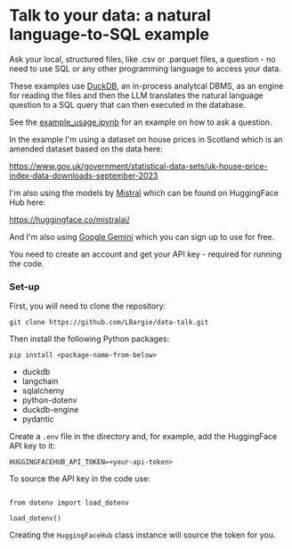 # Talk to your data: a natural language-to-SQL example

Ask your local, structured files, like .csv or .parquet files, a question - no need to use SQL or any other programming language to access your data.

These examples use [DuckDB](https://duckdb.org), an in-process analytcal DBMS,  as an engine for reading the files and then the LLM translates the natural language question to a SQL query that can then executed in the database.

See the [example_usage.ipynb](https://github.com/LBargie/data-talk/blob/main/example_usage.ipynb) for an example on how to ask a question.

In the example I'm using a dataset on house prices in Scotland which is an amended dataset based on the data here:

  https://www.gov.uk/government/statistical-data-sets/uk-house-price-index-data-downloads-september-2023

I'm also using the models by [Mistral](https://mistral.ai) which can be found on HuggingFace Hub here:

  https://huggingface.co/mistralai/


And I'm also using [Google Gemini](https://gemini.google.com/) which you can sign up to use for free.

You need to create an account and get your API key - required for running the code.

### Set-up
First, you will need to clone the repository:

  `git clone https://github.com/LBargie/data-talk.git`

Then install the following Python packages:

` pip install <package-name-from-below> `

- duckdb
- langchain
- sqlalchemy
- python-dotenv
- duckdb-engine
- pydantic

Create a `.env` file in the directory and, for example, add the HuggingFace API key to it:

` HUGGINGFACEHUB_API_TOKEN=<your-api-token> `

To source the API key in the code use:

```

from dotenv import load_dotenv

load_dotenv()

```
Creating the `HuggingFaceHub` class instance will source the token for you.
